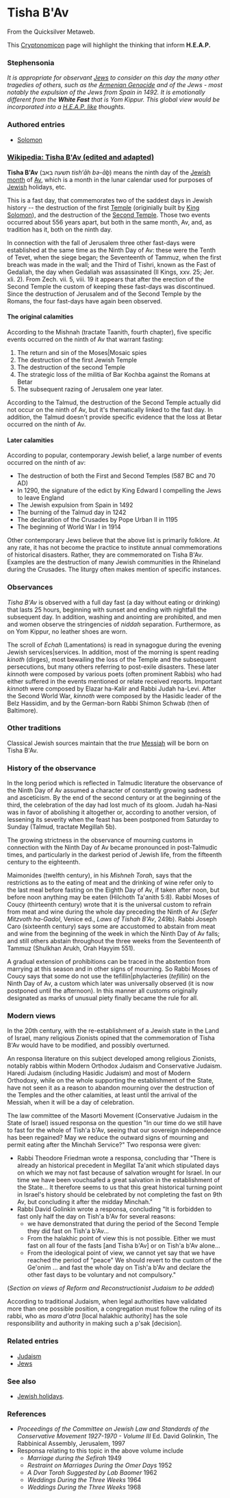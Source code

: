 
# Tisha B'Av

From the Quicksilver Metaweb.

This [Cryptonomicon](/cryptonomicon) page will highlight the thinking that inform **H.E.A.P.**
### Stephensonia


*It is appropriate for observant [Jews](/judaism) to consider on this day the many other tragedies of others, such as the [Armenian Genocide](/http-en-wikipedia-org-wiki-armenian-genocide) and of the Jews - most notably the expulsion of the Jews from Spain in 1492. It is emotionally different from the **White Fast** that is Yom Kippur. This global view would be incorporated into a [H.E.A.P. like](/heap) thoughts.*

### Authored entries


* [Solomon](/solomon)


### [Wikipedia: Tisha B'Av (edited and adapted)](/http-en-wikipedia-org-wiki-tisha-b-av)


**Tisha B'Av** (תשעה באב *tish‘āh bə-āḇ*) means the ninth day of the [Jewish month](/http-en-wikipedia-org-wiki-hebrew-calendar) of [Av](/http-en-wikipedia-org-wiki-ab), which is a month in the lunar calendar used for purposes of [Jewish](/judaism) holidays, etc.

This is a fast day, that commemorates two of the saddest days in Jewish history -- the destruction of the first [Temple](/http-en-wikipedia-org-wiki-solomon-s-temple) (originially built by [King Solomon](/http-en-wikipedia-org-wiki-king-solomon)), and the destruction of the [Second Temple](/http-en-wikipedia-org-wiki-second-temple). Those two events occurred about 556 years apart, but both in the same month, Av, and, as tradition has it, both on the ninth day.

In connection with the fall of Jerusalem three other fast-days were established at the same time as the Ninth Day of Av: these were the Tenth of Tevet, when the siege began; the Seventeenth of Tammuz, when the first breach was made in the wall; and the Third of Tishri, known as the Fast of Gedaliah, the day when Gedaliah was assassinated (II Kings, xxv. 25; Jer. xli. 2). From Zech. vii. 5, viii. 19 it appears that after the erection of the Second Temple the custom of keeping these fast-days was discontinued. Since the destruction of Jerusalem and of the Second Temple by the Romans, the four fast-days have again been observed. 

#### The original calamities


According to the Mishnah (tractate Taanith, fourth chapter), five specific events occurred on the ninth of Av that warrant fasting:
1. The return and sin of the Moses|Mosaic spies
2. The destruction of the first Jewish Temple
3. The destruction of the second Temple
4. The strategic loss of the militia of Bar Kochba against the Romans at Betar
5. The subsequent razing of Jerusalem one year later.


According to the Talmud, the destruction of the Second Temple actually did not occur on the ninth of Av, but it's thematically linked to the fast day. In addition, the Talmud doesn't provide specific evidence that the loss at Betar occurred on the ninth of Av.

#### Later calamities


According to popular, contemporary Jewish belief, a large number of events occurred on the ninth of av:
* The destruction of both the First and Second Temples (587 BC and 70 AD)
* In 1290, the signature of the edict by King Edward I compelling the Jews to leave England
* The Jewish expulsion from Spain in 1492
* The burning of the Talmud day in 1242
* The declaration of the Crusades by Pope Urban II in 1195
* The beginning of World War I in 1914


Other contemporary Jews believe that the above list is primarily folklore. At any rate, it has not become the practice to institute annual commemorations of historical disasters. Rather, they are commemorated on Tisha B'Av. Examples are the destruction of many Jewish communities in the Rhineland during the Crusades. The liturgy often makes mention of specific instances.

### Observances


*Tisha B'Av* is observed with a full day fast (a day without eating or drinking) that lasts 25 hours, beginning with sunset and ending with nightfall the subsequent day. In addition, washing and anointing are prohibited, and men and women observe the stringencies of *niddah* separation. Furthermore, as on Yom Kippur, no leather shoes are worn.

The scroll of *Echah* (Lamentations) is read in synagogue during the evening Jewish services|services. In addition, most of the morning is spent reading *kinoth* (dirges), most bewailing the loss of the Temple and the subsequent persecutions, but many others referring to post-exile disasters. These later *kinnoth* were composed by various poets (often prominent Rabbis) who had either suffered in the events mentioned or relate received reports. Important *kinnoth* were composed by Elazar ha-Kalir and Rabbi Judah ha-Levi. After the Second World War, *kinnoth* were composed by the Hasidic leader of the Belz Hassidim, and by the German-born Rabbi Shimon Schwab (then of Baltimore).

### Other traditions


Classical Jewish sources maintain that the *true* [Messiah](/http-en-wikipedia-org-wiki-jewish-messiah) will be born on Tisha B'Av.

### History of the observance


In the long period which is reflected in Talmudic literature the observance of the Ninth Day of Av assumed a character of constantly growing sadness and asceticism. By the end of the second century or at the beginning of the third, the celebration of the day had lost much of its gloom. Judah ha-Nasi was in favor of abolishing it altogether or, according to another version, of lessening its severity when the feast has been postponed from Saturday to Sunday (Talmud, tractate Megillah 5b).

The growing strictness in the observance of mourning customs in connection with the Ninth Day of Av became pronounced in post-Talmudic times, and particularly in the darkest period of Jewish life, from the fifteenth century to the eighteenth.

Maimonides (twelfth century), in his *Mishneh Torah*, says that the restrictions as to the eating of meat and the drinking of wine refer only to the last meal before fasting on the Eighth Day of Av, if taken after noon, but before noon anything may be eaten (Hilchoth Ta'anith 5:8). Rabbi Moses of Coucy (thirteenth century) wrote that it is the universal custom to refrain from meat and wine during the whole day preceding the Ninth of Av (*Sefer Mitzvoth ha-Gadol*, Venice ed., *Laws of Tishah B'Av*, 249b). Rabbi Joseph Caro (sixteenth century) says some are accustomed to abstain from meat and wine from the beginning of the week in which the Ninth Day of Av falls; and still others abstain throughout the three weeks from the Seventeenth of Tammuz (Shulkhan Arukh, Orah Hayyim 551).

A gradual extension of prohibitions can be traced in the abstention from marrying at this season and in other signs of mourning. So Rabbi Moses of Coucy says that some do not use the tefillin|phylacteries (*tefillin*) on the Ninth Day of Av, a custom which later was universally observed (it is now postponed until the afternoon). In this manner all customs originally designated as marks of unusual piety finally became the rule for all.

### Modern views


In the 20th century, with the re-establishment of a Jewish state in the Land of Israel, many religious Zionists opined that the commemoration of Tisha B'Av would have to be modified, and possibly overturned. 

An responsa literature on this subject developed among religious Zionists, notably rabbis within Modern Orthodox Judaism and Conservative Judaism. Haredi Judaism (including Hasidic Judaism) and most of Modern Orthodoxy, while on the whole supporting the establishment of the State, have not seen it as a reason to abandon mourning over the destruction of the Temples and the other calamities, at least until the arrival of the Messiah, when it will be a day of celebration.

The law committee of the Masorti Movement (Conservative Judaism in the State of Israel) issued responsa on the question "In our time do we still have to fast for the whole of Tish'a b'Av, seeing that our sovereign independence has been regained? May we reduce the outward signs of mourning and permit eating after the Minchah Service?" Two responsa were given:
* Rabbi Theodore Friedman wrote a responsa, concluding thar "There is already an historical precedent in Megillat Ta'anit which stipulated days on which we may not fast because of salvation wrought for Israel. In our time we have been vouchsafed a great salvation in the establishment of the State... It therefore seems to us that this great historical turning point in Israel's history should be celebrated by not completing the fast on 9th Av, but concluding it after the midday Minchah."
* Rabbi David Golinkin wrote a responsa, concluding "It is forbidden to fast only half the day on Tish'a b'Av for several reasons:
	+ we have demonstrated that during the period of the Second Temple they did fast on Tish'a b'Av...
	+ From the halakhic point of view this is not possible. Either we must fast on all four of the fasts [and Tisha b'Av] or on Tish'a b'Av alone...
	+ From the ideological point of view, we cannot yet say that we have reached the period of "peace" We should revert to the custom of the Ge'onim ... and fast the whole day on Tish'a b'Av and declare the other fast days to be voluntary and not compulsory."


(*Section on views of Reform and Reconstructionist Judaism to be added*)

According to traditional Judaism, when legal authorities have validated more than one possible position, a congregation must follow the ruling of its rabbi, who as *mara d'atra* [local halakhic authority] has the sole responsibility and authority in making such a p'sak [decision].

### Related entries


* [Judaism](/judaism)
* [Jews](/jews)


### See also


* [Jewish holidays](/http-en-wikipedia-org-wiki-jewish-holiday).


### References


* *Proceedings of the Committee on Jewish Law and Standards of the Conservative Movement 1927-1970 - Volume III* Ed. David Golinkin, The Rabbinical Assembly, Jerusalem, 1997
* Responsa relating to this topic in the above volume include
	+ *Marriage during the Sefirah* 1949
	+ *Restraint on Marriages During the Omer Days* 1952
	+ *A Dvar Torah Suggested by Lab Baomer* 1962
	+ *Weddings During the Three Weeks* 1964
	+ *Weddings During the Three Weeks* 1968
